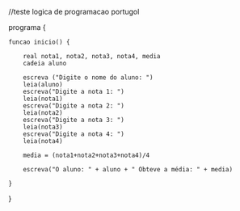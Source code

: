 //teste logica de programacao portugol

programa {
    
	funcao inicio() {
	    
		real nota1, nota2, nota3, nota4, media
		cadeia aluno
		
		escreva ("Digite o nome do aluno: ")
		leia(aluno)
		escreva("Digite a nota 1: ")
		leia(nota1)
		escreva("Digite a nota 2: ")
		leia(nota2)
		escreva("Digite a nota 3: ")
		leia(nota3)
		escreva("Digite a nota 4: ")
		leia(nota4)
		
		media = (nota1+nota2+nota3+nota4)/4
		
		escreva("O aluno: " + aluno + " Obteve a média: " + media)
		
	}
}
